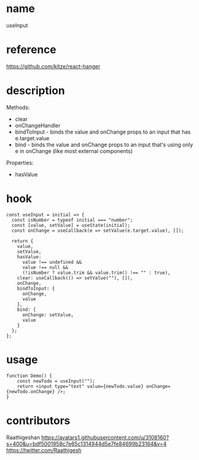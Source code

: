 # name

useInput

# reference

https://github.com/kitze/react-hanger

# description

Methods:

- clear
- onChangeHandler
- bindToInput - binds the value and onChange props to an input that has e.target.value
- bind - binds the value and onChange props to an input that's using only e in onChange (like most external components)

Properties:

- hasValue

# hook

```
const useInput = initial => {
  const isNumber = typeof initial === "number";
  const [value, setValue] = useState(initial);
  const onChange = useCallback(e => setValue(e.target.value), []);

  return {
    value,
    setValue,
    hasValue:
      value !== undefined &&
      value !== null &&
      (!isNumber ? value.trim && value.trim() !== "" : true),
    clear: useCallback(() => setValue(""), []),
    onChange,
    bindToInput: {
      onChange,
      value
    },
    bind: {
      onChange: setValue,
      value
    }
  };
};
```

# usage

```
function Demo() {
    const newTodo = useInput("");
    return <input type="text" value={newTodo.value} onChange={newTodo.onChange} />;
}
```

# contributors

Raathigeshan
https://avatars1.githubusercontent.com/u/3108160?s=400&u=bdf5001958c7e65c1314944d5e7fe84699b23164&v=4
https://twitter.com/Raathigesh
